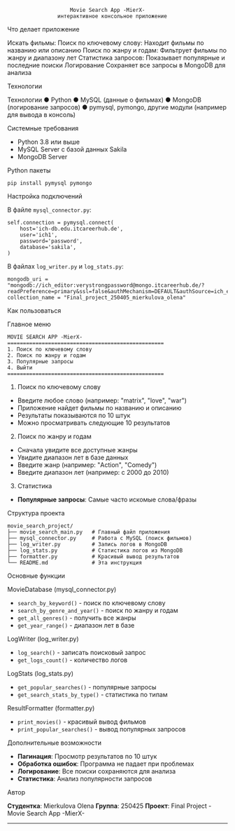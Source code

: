                         Movie Search App -MierX-
                    интерактивное консольное приложение

Что делает приложение

Искать фильмы:
Поиск по ключевому слову: Находит фильмы по названию или описанию
Поиск по жанру и годам: Фильтрует фильмы по жанру и диапазону лет
Статистика запросов: Показывает популярные и последние поиски
Логирование Сохраняет все запросы в MongoDB для анализа

Технологии

Технологии
● Python
● MySQL (данные о фильмах)
● MongoDB (логирование запросов)
● pymysql, pymongo, другие модули (например для вывода в консоль)

 Системные требования
- Python 3.8 или выше
- MySQL Server с базой данных Sakila
- MongoDB Server

Python пакеты
```
pip install pymysql pymongo
```


Настройка подключений

В файле `mysql_connector.py`:
```
self.connection = pymysql.connect(
    host='ich-db.edu.itcareerhub.de',
    user='ich1',
    password='password',
    database='sakila',
)
```
В файлах `log_writer.py` и `log_stats.py`:
```
mongodb_uri = "mongodb://ich_editor:verystrongpassword@mongo.itcareerhub.de/?readPreference=primary&ssl=false&authMechanism=DEFAULT&authSource=ich_edit" 
collection_name = "Final_project_250405_mierkulova_olena"
```

Как пользоваться

Главное меню
```
MOVIE SEARCH APP -MierX-
==================================================
1. Поиск по ключевому слову
2. Поиск по жанру и годам  
3. Популярные запросы
4. Выйти
==================================================
```

1. Поиск по ключевому слову
- Введите любое слово (например: "matrix", "love", "war")
- Приложение найдет фильмы по названию и описанию
- Результаты показываются по 10 штук
- Можно просматривать следующие 10 результатов

2. Поиск по жанру и годам
- Сначала увидите все доступные жанры
- Увидите диапазон лет в базе данных
- Введите жанр (например: "Action", "Comedy")
- Введите диапазон лет (например: с 2000 до 2010)

3. Статистика
- **Популярные запросы**: Самые часто искомые слова/фразы

Структура проекта

```
movie_search_project/
├── movie_search_main.py   # Главный файл приложения
├── mysql_connector.py     # Работа с MySQL (поиск фильмов)
├── log_writer.py          # Запись логов в MongoDB
├── log_stats.py           # Статистика логов из MongoDB  
├── formatter.py           # Красивый вывод результатов
└── README.md              # Эта инструкция
```

Основные функции

MovieDatabase (mysql_connector.py)
- `search_by_keyword()` - поиск по ключевому слову
- `search_by_genre_and_year()` - поиск по жанру и годам
- `get_all_genres()` - получить все жанры
- `get_year_range()` - диапазон лет в базе

LogWriter (log_writer.py) 
- `log_search()` - записать поисковый запрос
- `get_logs_count()` - количество логов


LogStats (log_stats.py)
- `get_popular_searches()` - популярные запросы
- `get_search_stats_by_type()` - статистика по типам

ResultFormatter (formatter.py)
- `print_movies()` - красивый вывод фильмов
- `print_popular_searches()` - вывод популярных запросов


Дополнительные возможности

- **Пагинация**: Просмотр результатов по 10 штук
- **Обработка ошибок**: Программа не падает при проблемах
- **Логирование**: Все поиски сохраняются для анализа
- **Статистика**: Анализ популярности запросов

Автор

**Студентка**: Mierkulova Olena
**Группа**: 250425
**Проект**: Final Project - Movie Search App -MierX-

---
